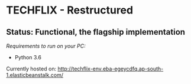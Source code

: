 # TECHFLIX - Restructured
## Status: Functional, the flagship implementation

*Requirements to run on your PC:*
- Python 3.6

Currently hosted on: http://techflix-env.eba-egeycdfq.ap-south-1.elasticbeanstalk.com/
